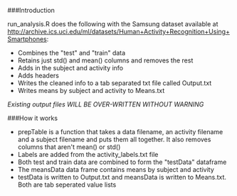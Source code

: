 ###Introduction

run\_analysis.R does the following with the Samsung dataset available at http://archive.ics.uci.edu/ml/datasets/Human+Activity+Recognition+Using+Smartphones:
* Combines the "test" and "train" data
* Retains just std() and mean() columns and removes the rest
* Adds in the subject and activity info
* Adds headers
* Writes the cleaned info to a tab separated txt file called Output.txt
* Writes means by subject and activity to Means.txt

*Existing output files WILL BE OVER-WRITTEN WITHOUT WARNING*

###How it works

* prepTable is a function that takes a data filename, an activity filename and a subject filename and puts them all together. It also removes columns that aren't mean() or std()
* Labels are added from the activity\_labels.txt file
* Both test and train data are combined to form the "testData" dataframe
* The meansData data frame contains means by subject and activity
* testData is written to Output.txt and meansData is written to Means.txt. Both are tab seperated value lists
